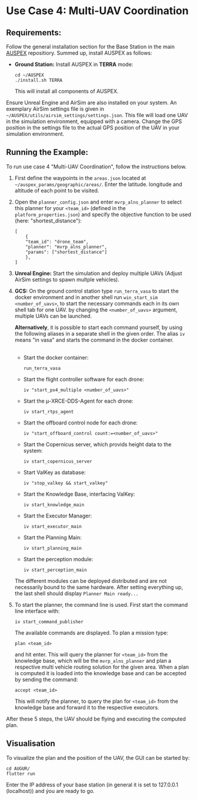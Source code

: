 # Use Case 4: Multi-UAV Coordination

## Requirements:

Follow the general installation section for the Base Station in the main [AUSPEX](https://git.unibw.de/angewandte-ki-f-r-dynamische-systeme/AUSPEX) repositiory. Summed up, install AUSPEX as follows:
- **Ground Station:** Install AUSPEX in **TERRA** mode:
    ```
    cd ~/AUSPEX
    ./install.sh TERRA
    ```
    This will install all components of AUSPEX.

Ensure Unreal Engine and AirSim are also installed on your system. An exemplary AirSim settings file is given in ```~/AUSPEX/utils/airsim_settings/settings.json```. This file will load one UAV in the simulation environment, equipped with a camera. Change the GPS position in the settings file to the actual GPS position of the UAV in your simulation environment.

## Running the Example:

To run use case 4 "Multi-UAV Coordination", follow the instructions below.

1. First define the waypoints in the ```areas.json``` located at ```~/auspex_params/geographic/areas/```. Enter the latitude. longitude and altitude of each point to be visited.
2. Open the ```planner_config.json``` and enter ```mvrp_alns_planner``` to select this planner for your ```<team_id>``` (defined in the ```platform_properties.json```) and specify the objective function to be used (here: "shortest_distance"):
    ```
    [
        {
        "team_id": "drone_team",
        "planner": "mvrp_alns_planner",
        "params": ["shortest_distance"]
        },
    ]
    ```
3. **Unreal Engine:** Start the simulation and deploy multiple UAVs (Adjust AirSim settings to spawn multple vehicles).
4. **GCS:**
    On the ground control station type ```run_terra_vasa``` to start the docker environment and in another shell run ```win_start_sim <number_of_uavs>```, to start the necessary commands each in its own shell tab for one UAV. by changing the ```<number_of_uavs>``` argument, multiple UAVs can be launched.

    **Alternatively**, it is possible to start each command yourself, by using the following aliases in a separate shell in the given order. The alias ```iv``` means "in vasa" and starts the command in the docker container.<br><br>
    - Start the docker container:
        ```
        run_terra_vasa
        ```
    - Start the flight controller software for each drone:
        ```
        iv "start_px4_multiple <number_of_uavs>"
        ```
    - Start the &mu;-XRCE-DDS-Agent for each drone:
        ```
        iv start_rtps_agent
        ```
    - Start the offboard control node for each drone:
        ```
        iv "start_offboard_control count:=<number_of_uavs>"
        ```
    - Start the Copernicus server, which provids height data to the system:
        ```
        iv start_copernicus_server
        ```
    - Start ValKey as database:
        ```
        iv "stop_valkey && start_valkey"
        ```
    - Start the Knowledge Base, interfacing ValKey:
        ```
        iv start_knowledge_main
        ```
    - Start the Executor Manager:
        ```
        iv start_executor_main
        ```
    - Start the Planning Main:
        ```
        iv start_planning_main
        ```
    - Start the perception module:
        ```
        iv start_perception_main
        ```
    The different modules can be deployed distributed and are not necessarily bound to the same hardware. After setting everything up, the last shell should display ```Planner Main ready...```

5.  To start the planner, the command line is used. First start the command line interface with:
    ```
    iv start_command_publisher
    ```
    The available commands are displayed. To plan a mission type:
    ```
    plan <team_id>
    ```
    and hit enter. This will query the planner for ```<team_id>``` from the knowledge base, which will be the ```mvrp_alns_planner``` and plan a respective multi vehicle routing solution for the given area. When a plan is computed it is loaded into the knowledge base and can be accepted by sending the command:
    ```
    accept <team_id>
    ```
    This will notify the planner, to query the plan for ```<team_id>``` from the knowledge base and forward it to the respective executors.

After these 5 steps, the UAV should be flying and executing the computed plan.

## Visualisation

To visualize the plan and the position of the UAV, the GUI can be started by:
```
cd AUGUR/
flutter run
```
Enter the IP address of your base station (in general it is set to 127.0.0.1 (localhost)) and ýou are ready to go.